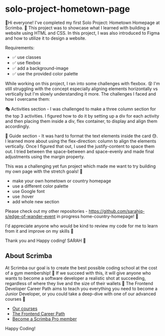 # solo-project-hometown-page

👋Hi everyone! I've completed my first Solo Project: Hometown Homepage at Scrimba. 🎉 This project was to showcase what I learned with building a website using HTML and CSS. 
In this project, I was also introduced to Figma and how to utilize it to design a website.

Requirements:
<ul>
  <li>✅ use classes</li>
  <li>✅ use flexbox</li>
  <li>✅ add a background-image</li>
  <li>✅ use the provided color palette</li>
</ul>

While working on this project, I ran into some challenges with flexbox. 😵 I'm still struggling with the concept especially aligning elements horizontally vs vertically but I'm slowly understanding it more. The challenges I faced and how I overcame them:

🎭 Activities section - I was challenged to make a three column section for the top 3 activities. I figured how to do it by setting up a div for each activity and then placing them inside a div, flex container, to display and align them accordingly.

🧑 Guide section - It was hard to format the text elements inside the card 😓. I learned more about using the flex-direction: column to align the elements vertically. Once I figured that out, I used the justify-content to space them out. I tried between the space-between and space-evenly and made final adjustments using the margin property.

This was a challenging yet fun project which made me want to try building my own page with the stretch goals! 🙌 
<ul>
  <li>make your own hometown or country homepage</li>
  <li>use a different color palette</li>
  <li>use Google font</li>
  <li>use :hover</li>
  <li>add whole new section</li>
</ul>

Please check out my other repositories - 
https://github.com/sarahjq-s/edge-of-wander-event
in progress home-country-homepage! 🔗

I'd appreciate anyone who would be kind to review my code for me to learn from it and improve on my skills 🙏

Thank you and Happy coding! SARAH 🍵


## About Scrimba

At Scrimba our goal is to create the best possible coding school at the cost of a gym membership! 💜
If we succeed with this, it will give anyone who wants to become a software developer a realistic shot at succeeding, regardless of where they live and the size of their wallets 🎉
The Frontend Developer Career Path aims to teach you everything you need to become a Junior Developer, or you could take a deep-dive with one of our advanced courses 🚀

- [Our courses](https://scrimba.com/allcourses)
- [The Frontend Career Path](https://scrimba.com/learn/frontend)
- [Become a Scrimba Pro member](https://scrimba.com/pricing)

Happy Coding!
